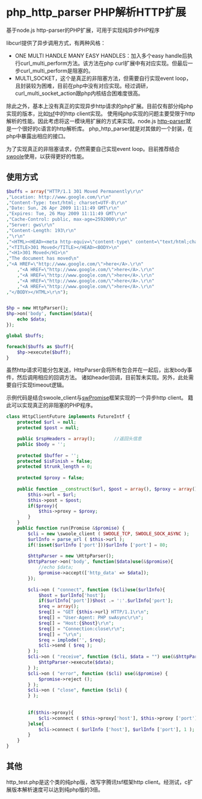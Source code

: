 # php_http_parser PHP解析HTTP扩展
基于node.js http-parser的PHP扩展，可用于实现纯异步PHP程序

libcurl提供了异步调用方式，有两种风格：
- ONE MULTI HANDLE MANY EASY HANDLES：加入多个easy handle后执行curl_multi_perform方法。该方法在php curl扩展中有对应实现。但最后一步curl_multi_perform是阻塞的。
- MULTI_SOCKET，这个是真正的非阻塞方法，但需要自行实现event loop，且封装较为困难，目前在php中没有对应实现。经过调研，curl_multi_socket_action跟php内核结合困难度很高。

除此之外，基本上没有真正的实现异步http请求的php扩展。目前仅有部分纯php实现的版本，比如[tsf](https://github.com/tencent-php/tsf)中的http client实现。
使用纯php实现的问题主要受限于http解析的性能。因此考虑将这一模块用扩展的方式来实现。node.js [http-parser](https://github.com/nodejs/http-parser)就是一个很好的c语言的http解析库。
php_http_parser就是对其做的一个封装，在php中暴露出相应的接口。

为了实现真正的非阻塞请求，仍然需要自己实现event loop。目前推荐结合[swoole](http://www.swoole.com)使用，以获得更好的性能。

## 使用方式

```php
$buffs = array("HTTP/1.1 301 Moved Permanently\r\n"
,"Location: http://www.google.com/\r\n"
,"Content-Type: text/html; charset=UTF-8\r\n"
,"Date: Sun, 26 Apr 2009 11:11:49 GMT\r\n"
,"Expires: Tue, 26 May 2009 11:11:49 GMT\r\n"
,"Cache-Control: public, max-age=2592000\r\n"
,"Server: gws\r\n"
,"Content-Length: 193\r\n"
,"\r\n"
,"<HTML><HEAD><meta http-equiv=\"content-type\" content=\"text/html;charset=utf-8\">\n"
,"<TITLE>301 Moved</TITLE></HEAD><BODY>\n"
,"<H1>301 Moved</H1>\n"
,"The document has moved\n"
,"<A HREF=\"http://www.google.com/\">here</A>.\r\n"
	,"<A HREF=\"http://www.google.com/\">here</A>.\r\n"
	,"<A HREF=\"http://www.google.com/\">here</A>.\r\n"
	,"<A HREF=\"http://www.google.com/\">here</A>.\r\n"
	,"<A HREF=\"http://www.google.com/\">here</A>.\r\n"
,"</BODY></HTML>\r\n");


$hp = new HttpParser();
$hp->on('body', function($data){
	echo $data;
});

global $buffs;

foreach($buffs as $buff){
	$hp->execute($buff);
}
```

虽然http请求可能分包发送，HttpParser会将所有包合并在一起后，出发body事件，然后调用相应的回调方法。
诸如header回调，目前暂未实现。另外，此处需要自行实现timeout逻辑。

示例代码是结合swoole_client与[swPromise](https://github.com/coooold/swPromise)框架实现的一个异步http client。
籍此可以实现真正的非阻塞的PHP程序。

```php
class HttpClientFuture implements FutureIntf {
	protected $url = null;
	protected $post = null;

	public $rspHeaders = array();		//返回头信息
	public $body = '';
	
	protected $buffer = '';
	protected $isFinish = false;
	protected $trunk_length = 0;
	
	protected $proxy = false;
	
	public function __construct($url, $post = array(), $proxy = array()) {
		$this->url = $url;
		$this->post = $post;
		if($proxy){
			$this->proxy = $proxy;
		}
	}
	public function run(Promise &$promise) {
		$cli = new \swoole_client ( SWOOLE_TCP, SWOOLE_SOCK_ASYNC );
		$urlInfo = parse_url ( $this->url );
		if(!isset($urlInfo ['port']))$urlInfo ['port'] = 80;
		
		$httpParser = new \HttpParser();
		$httpParser->on('body', function($data)use(&$promise){
			//echo $data;
			$promise->accept(['http_data' => $data]);
		});
		
		$cli->on ( "connect", function ($cli)use($urlInfo){
			$host = $urlInfo['host'];
			if($urlInfo['port'])$host .= ':'.$urlInfo['port'];
			$req = array();
			$req[] = "GET {$this->url} HTTP/1.1\r\n";
			$req[] = "User-Agent: PHP swAsync\r\n";
			$req[] = "Host:{$host}\r\n";
			$req[] = "Connection:close\r\n";
			$req[] = "\r\n";
			$req = implode('', $req);
			$cli->send ( $req );
		} );
		$cli->on ( "receive", function ($cli, $data = "") use(&$httpParser) {
			$httpParser->execute($data);
		} );
		$cli->on ( "error", function ($cli) use(&$promise) {
			$promise->reject ();
		} );
		$cli->on ( "close", function ($cli) {
		} );
		
		
		if($this->proxy){
			$cli->connect ( $this->proxy['host'], $this->proxy ['port'], 1 );
		}else{
			$cli->connect ( $urlInfo ['host'], $urlInfo ['port'], 1 );
		}
	}
}
```


## 其他
http_test.php是这个类的纯php版，改写字腾讯tsf框架http client。经测试，c扩展版本解析速度可以达到纯php版的3倍。
